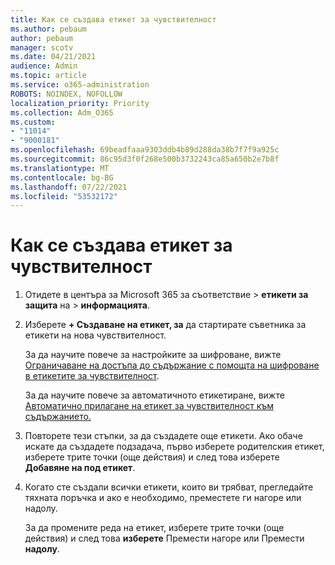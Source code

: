 ```yaml
---
title: Как се създава етикет за чувствителност
ms.author: pebaum
author: pebaum
manager: scotv
ms.date: 04/21/2021
audience: Admin
ms.topic: article
ms.service: o365-administration
ROBOTS: NOINDEX, NOFOLLOW
localization_priority: Priority
ms.collection: Adm_O365
ms.custom:
- "11014"
- "9000181"
ms.openlocfilehash: 69beadfaaa9303ddb4b89d288da38b7f7f9a925c
ms.sourcegitcommit: 86c95d3f0f268e500b3732243ca85a650b2e7b8f
ms.translationtype: MT
ms.contentlocale: bg-BG
ms.lasthandoff: 07/22/2021
ms.locfileid: "53532172"
---
```

# <a name="how-to-create-a-sensitivity-label"></a>Как се създава етикет за чувствителност

1. Отидете в центъра за Microsoft 365 за съответствие > **етикети за защита** на  >  **информацията**.

1. Изберете **+ Създаване на етикет, за** да стартирате съветника за етикети на нова чувствителност.

    За да научите повече за настройките за шифроване, вижте [Ограничаване на достъпа до съдържание с помощта на шифроване в етикетите за чувствителност](https://go.microsoft.com/fwlink/?linkid=2106331).

    За да научите повече за автоматичното етикетиране, вижте [Автоматично прилагане на етикет за чувствителност към съдържанието.](https://go.microsoft.com/fwlink/?linkid=2105837)

1. Повторете тези стъпки, за да създадете още етикети. Ако обаче искате да създадете подзадача, първо изберете родителския етикет, изберете трите точки (още действия) и след това изберете **Добавяне на под етикет**.

1. Когато сте създали всички етикети, които ви трябват, прегледайте тяхната поръчка и ако е необходимо, преместете ги нагоре или надолу. 
    
    За да промените реда на етикет, изберете трите точки (още действия) и след това **изберете** Премести нагоре или Премести **надолу**.
